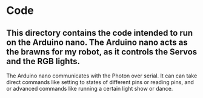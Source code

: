 # Code

## This directory contains the code intended to run on the Arduino nano.  The Arduino nano acts as the brawns for my robot, as it controls the Servos and the RGB lights.

The Arduino nano communicates with the Photon over serial.  It can can take direct commands like setting to states of different pins or reading pins, and or advanced commands like running a certain light show or dance.
